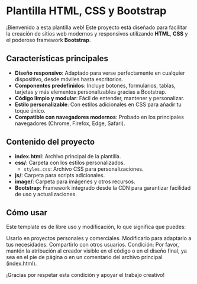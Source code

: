 # Plantilla HTML, CSS y Bootstrap  

¡Bienvenido a esta plantilla web! Este proyecto está diseñado para facilitar la creación de sitios web modernos y responsivos utilizando **HTML**, **CSS** y el poderoso framework **Bootstrap**.  

## Características principales  
- **Diseño responsivo**: Adaptado para verse perfectamente en cualquier dispositivo, desde móviles hasta escritorios.  
- **Componentes predefinidos**: Incluye botones, formularios, tablas, tarjetas y más elementos personalizables gracias a Bootstrap.  
- **Código limpio y modular**: Fácil de entender, mantener y personalizar.  
- **Estilo personalizable**: Con estilos adicionales en CSS para añadir tu toque único.  
- **Compatible con navegadores modernos**: Probado en los principales navegadores (Chrome, Firefox, Edge, Safari).  

## Contenido del proyecto  
- **index.html**: Archivo principal de la plantilla.  
- **css/**: Carpeta con los estilos personalizados.  
  - `styles.css`: Archivo CSS para personalizaciones.  
- **js/**: Carpeta para scripts adicionales.  
- **image/**: Carpeta para imágenes y otros recursos.  
- **Bootstrap**: Framework integrado desde la CDN para garantizar facilidad de uso y actualizaciones.  

## Cómo usar  
Este template es de libre uso y modificación, lo que significa que puedes:

Usarlo en proyectos personales y comerciales.
Modificarlo para adaptarlo a tus necesidades.
Compartirlo con otros usuarios.
Condición: Por favor, mantén la atribución al creador visible en el código o en el diseño final, ya sea en el pie de página o en un comentario del archivo principal (index.html).

¡Gracias por respetar esta condición y apoyar el trabajo creativo!
